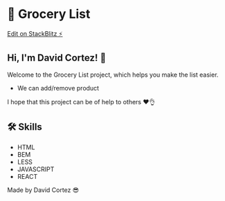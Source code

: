 # 🏪 Grocery List

[Edit on StackBlitz ⚡️](https://stackblitz.com/edit/react-rwvczm)

## Hi, I'm David Cortez! 👋

Welcome to the Grocery List project, which helps you make the list easier.
- We can add/remove product

I hope that this project can be of help to others ♥👌

## 🛠 Skills
- HTML
- BEM
- LESS
- JAVASCRIPT
- REACT


Made by David Cortez 😎